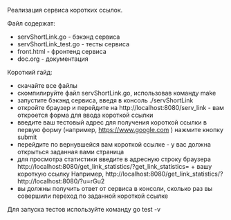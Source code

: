 Реализация сервиса коротких ссылок.

Файл содержат:
- servShortLink.go - бэкэнд сервиса
- servShortLink_test.go - тесты сервиса
- front.html - фронтенд сервиса
- doc.org - документация

Короткий гайд:
- скачайте все файлы
- скомпилируйте файл servShortLink.go, использовав команду make
- запустите бэкэнд сервиса, введя в консоль ./servShortLink
- откройте браузер и перейдите на http://localhost:8080/serv_link -
  вам откроется форма для ввода короткой ссылки
- введите ваш тестовый адрес для получения короткой ссылки в первую
  форму (например, https://www.google.com ) нажмите кнопку submit
- перейдите по вернувшейся вам короткой ссылке - у вас должна
  открыться заданная вами страница
- для просмотра статистики введите в адресную строку браузера
  http://localhost:8080/get_link_statistiсs/?get_link_statistiсs= + вашу короткую ссылку
  Например,
  http://localhost:8080/get_link_statistiсs/?http://localhost:8080/?u=rGu2
- вы должны получить ответ от сервиса в консоли, сколько раз вы совершили
  переход по заданной короткой ссылке

Для запуска тестов используйте команду go test -v
